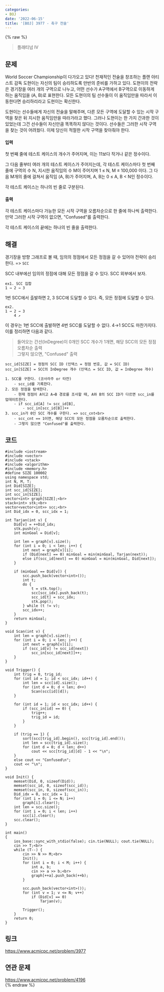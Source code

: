 ```yaml
---
categories:
- BOJ
date: '2022-06-15'
title: '[BOJ] 3977 - 축구 전술'
---
```


{% raw %}
> 플래티넘 IV<br>

## 문제
World Soccer Championship이 다가오고 있다! 천재적인 전술을 창조하는 플랜 아티스트 감독 도현이는 자신의 팀이 승리하도록 만반의 준비를 가하고 있다. 도현이의 전략은 경기장을 여러 개의 구역으로 나누고, 어떤 선수가 A구역에서 B구역으로 이동하게 하는 움직임을 (A, B)로 표현한다. 모든 도현이의 팀 선수들이 이 움직임만을 따라서 이동한다면 승리하리라고 도현이는 확신한다.

도현이는 선수들에게 자신의 전술을 말해주며, 다른 모든 구역에 도달할 수 있는 시작 구역을 찾은 뒤 지시한 움직임만을 따라가라고 했다. 그러나 도현이는 한 가지 간과한 것이 있었는데 그건 선수들이 자신만큼 똑똑하지 않다는 것이다. 선수들은 그러한 시작 구역을 찾는 것이 어려웠다. 이제 당신이 적절한 시작 구역을 찾아줘야 한다.

#### 입력
첫 번째 줄에 테스트 케이스의 개수가 주어지며, 이는 11보다 작거나 같은 정수이다.

그 다음 줄부터 여러 개의 테스트 케이스가 주어지는데, 각 테스트 케이스마다 첫 번째 줄에 구역의 수 N, 지시한 움직임의 수 M이 주어지며 1 ≤ N, M ≤ 100,000 이다. 그 다음 M개의 줄에 걸쳐서 움직임 (A, B)가 주어지며, A, B는 0 ≤ A, B < N인 정수이다.

각 테스트 케이스는 하나의 빈 줄로 구분된다.

#### 출력
각 테스트 케이스마다 가능한 모든 시작 구역을 오름차순으로 한 줄에 하나씩 출력한다. 만약 그러한 시작 구역이 없으면, "Confused"를 출력한다.

각 테스트 케이스의 끝에는 하나의 빈 줄을 출력한다.

## 해결
경기장을 방향 그래프로 볼 때, 임의의 정점에서 모든 정점을 갈 수 있어야 전략이 승리한다. =>  `SCC`<br>

SCC 내부에선 임의의 정점에 대해 모든 정점을 갈 수 있다. SCC 외부에서 보자.
```
ex1. SCC 집합
1 → 2 → 3
```
1번 SCC에서 출발하면 2, 3 SCC에 도달할 수 있다. 즉, 모든 정점에 도달할 수 있다.

```
ex2.
1 → 2 → 3
    4 ↗
```
이 경우는 1번 SCC에 출발하면 4번 SCC를 도달할 수 없다. 4→1 SCC도 마찬가지다. 이를 정리하면 다음과 같다.

> 들어오는 간선(InDegree)이 0개인 SCC 개수가 1개면, 해당 SCC의 모든 정점 오름차순 출력<br>
> 그렇지 않으면, "Confused" 출력<br>

```
scc_id[SIZE] = 정점의 SCC ID (인덱스 = 정점 번호, 값 = SCC ID)
scc_in[SIZE] = SCC의 InDegree 개수 (인덱스 = SCC ID, 값 = InDegree 개수)

1. SCC를 구한다. (코사라주 or 타잔)
	- scc_id를 기록한다.
2. 모든 정점을 탐색한다.
	- 현재 정점이 A이고 A→B 경로를 조사할 때, A와 B의 SCC ID가 다르면 scc_in를 업데이트한다.
	- if scc_id[A] != scc_id[B],
		- scc_in[scc_id[B]]++
3. scc_in가 0인 SCC 개수를 구한다. => scc_cnt<br>
	- scc_cnt == 1이면, 해당 SCC의 모든 정점을 오름차순으로 출력한다.
	- 그렇지 않으면 "Confused"를 출력한다.
```
## 코드
```
#include <iostream>
#include <vector>
#include <stack>
#include <algorithm>
#include <memory.h>
#define SIZE 100002
using namespace std;
int N, M, T;
int Did[SIZE];
int scc_id[SIZE];
int scc_in[SIZE];
vector<int> graph[SIZE];<br>
stack<int> stk;<br>
vector<vector<int>> scc;<br>
int Did_idx = 0, scc_idx = 1;

int Tarjan(int v) {
	Did[v] = ++Did_idx;
	stk.push(v);
	int minGoal = Did[v];

	int len = graph[v].size();
	for (int i = 0; i < len; i++) {
		int next = graph[v][i];
		if (Did[next] == 0) minGoal = min(minGoal, Tarjan(next));
		else if(scc_id[next] == 0) minGoal = min(minGoal, Did[next]);
	}

	if (minGoal == Did[v]) {
		scc.push_back(vector<int>());
		int t;
		do {
			t = stk.top();
			scc[scc_idx].push_back(t);
			scc_id[t] = scc_idx;
			stk.pop();
		} while (t != v);
		scc_idx++;
	}
	return minGoal;
}

void Scan(int v) {
	int len = graph[v].size();
	for (int i = 0; i < len; i++) {
		int next = graph[v][i];
		if (scc_id[v] != scc_id[next])
			scc_in[scc_id[next]]++;
	}
}

void Trigger() {
	int trig = 0, trig_id;
	for (int id = 1; id < scc_idx; id++) {
		int len = scc[id].size();
		for (int d = 0; d < len; d++)
			Scan(scc[id][d]);
	}

	for (int id = 1; id < scc_idx; id++) {
		if (scc_in[id] == 0) {
			trig++;
			trig_id = id;
		}
	}
	
	if (trig == 1) {
		sort(scc[trig_id].begin(), scc[trig_id].end());
		int len = scc[trig_id].size();
		for (int d = 0; d < len; d++)
			cout << scc[trig_id][d] - 1 << "\n";
	}
	else cout << "Confused\n";
	cout << "\n";
}

void Init() {
	memset(Did, 0, sizeof(Did));
	memset(scc_id, 0, sizeof(scc_id));
	memset(scc_in, 0, sizeof(scc_in));
	Did_idx = 0, scc_idx = 1;
	for (int i = 0; i <= N; i++)
		graph[i].clear();
	int len = scc.size();
	for (int i = 0; i < len; i++)
		scc[i].clear();
	scc.clear();
}

int main()
{
	ios_base::sync_with_stdio(false); cin.tie(NULL); cout.tie(NULL);
	cin >> T;<br>
	while (T--) {
		cin >> N >> M;<br>
		Init();
		for (int i = 0; i < M; i++) {
			int a, b;
			cin >> a >> b;<br>
			graph[++a].push_back(++b);
		}

		scc.push_back(vector<int>());
		for (int v = 1; v <= N; v++)
			if (Did[v] == 0)
				Tarjan(v);

		Trigger();
	}
	return 0;
}
```

## 링크
https://www.acmicpc.net/problem/3977<br>

## 연관 문제
https://www.acmicpc.net/problem/4196<br>
{% endraw %}